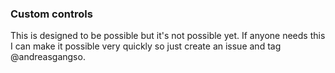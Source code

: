 ### Custom controls

This is designed to be possible but it's not possible yet.
If anyone needs this I can make it possible very quickly so just create an issue and tag @andreasgangso.
